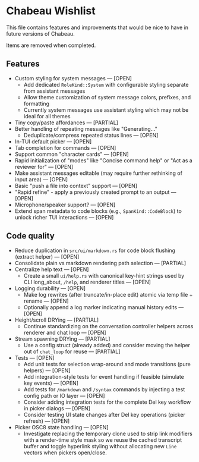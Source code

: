 # Chabeau Wishlist

This file contains features and improvements that would be nice to have in future versions of Chabeau.

Items are removed when completed.

## Features

- Custom styling for system messages — [OPEN]
  - Add dedicated `RoleKind::System` with configurable styling separate from assistant messages
  - Allow theme customization of system message colors, prefixes, and formatting
  - Currently system messages use assistant styling which may not be ideal for all themes
- Tiny copy/paste affordances — [PARTIAL]
- Better handling of repeating messages like "Generating..."
  - Deduplicate/compress repeated status lines — [OPEN]
- In-TUI default picker — [OPEN]
- Tab completion for commands — [OPEN]
- Support common "character cards" — [OPEN]
- Rapid initialization of "modes" like "Concise command help" or "Act as a reviewer for" — [OPEN]
- Make assistant messages editable (may require further rethinking of input area) — [OPEN]
- Basic "push a file into context" support — [OPEN]
- "Rapid refine" - apply a previously created prompt to an output — [OPEN]
- Microphone/speaker support? — [OPEN]
- Extend span metadata to code blocks (e.g., `SpanKind::CodeBlock`) to unlock richer TUI interactions — [OPEN]

## Code quality

- Reduce duplication in `src/ui/markdown.rs` for code block flushing (extract helper) — [OPEN]
- Consolidate plain vs markdown rendering path selection — [PARTIAL]
- Centralize help text — [OPEN]
  - Create a small `ui/help.rs` with canonical key-hint strings used by CLI long_about, `/help`, and renderer titles — [OPEN]
- Logging durability — [OPEN]
  - Make log rewrites (after truncate/in-place edit) atomic via temp file + rename — [OPEN]
  - Optionally append a log marker indicating manual history edits — [OPEN]
- Height/scroll DRYing — [PARTIAL]
  - Continue standardizing on the conversation controller helpers across renderer and chat loop — [OPEN]
- Stream spawning DRYing — [PARTIAL]
  - Use a config struct (already added) and consider moving the helper out of `chat_loop` for reuse — [PARTIAL]
- Tests — [OPEN]
  - Add unit tests for selection wrap-around and mode transitions (pure helpers) — [OPEN]
  - Add integration-style tests for event handling if feasible (simulate key events) — [OPEN]
  - Add tests for `/markdown` and `/syntax` commands by injecting a test config path or IO layer — [OPEN]
  - Consider adding integration tests for the complete Del key workflow in picker dialogs — [OPEN]
  - Consider testing UI state changes after Del key operations (picker refresh) — [OPEN]
- Picker OSC8 state handling — [OPEN]
  - Investigate replacing the temporary clone used to strip link modifiers with a render-time style mask so we reuse the cached transcript buffer and toggle hyperlink styling without allocating new `Line` vectors when pickers open/close.
